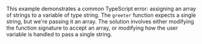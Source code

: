 This example demonstrates a common TypeScript error: assigning an array of strings to a variable of type string.  The `greeter` function expects a single string, but we're passing it an array.  The solution involves either modifying the function signature to accept an array, or modifying how the user variable is handled to pass a single string.